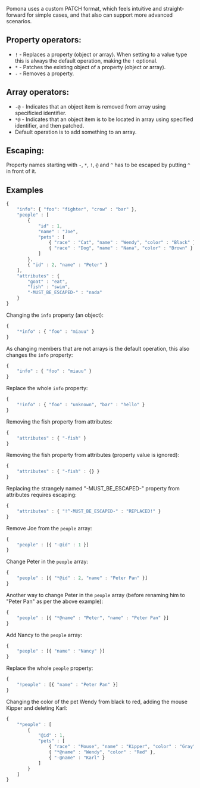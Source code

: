 <!--Title:JSON PATCH Specification-->
<!--Url:json_patch_format-->

Pomona uses a custom PATCH format, which feels intuitive and straight-forward
for simple cases, and that also can support more advanced scenarios.

## Property operators:

* `!` - Replaces a property (object or array). When setting to a value type this is always the default operation, making the `!` optional.
* `*` - Patches the existing object of a property (object or array).
* `-` - Removes a property.

## Array operators:

* `-@` - Indicates that an object item is removed from array using specificied identifier.
* `*@` - Indicates that an object item is to be located in array using specified identifier, and then patched.
* Default operation is to add something to an array.

## Escaping:

Property names starting with `-`, `*`, `!`, `@` and `^` has to be escaped by putting `^` in front of it.

## Examples

```javascript
{
    "info": { "foo": "fighter", "crow" : "bar" },
    "people" : [
        {
            "id" : 1,
            "name" : "Joe",
            "pets" : [
                { "race" : "Cat", "name" : "Wendy", "color" : "Black" },
                { "race" : "Dog", "name" : "Nana", "color" : "Brown" }
            ]
        },
        { "id" : 2, "name" : "Peter" }
    ],
    "attributes" : {
        "goat" : "eat",
        "fish" : "swim",
        "-MUST_BE_ESCAPED-" : "nada"
    }
}
```

Changing the `info` property (an object):

```javascript
{
    "*info" : { "foo" : "miauu" }
}
```

As changing members that are not arrays is the default operation, this also changes the `info` property:

```javascript
{
    "info" : { "foo" : "miauu" }
}
```

Replace the whole `info` property:

```javascript
{
    "!info" : { "foo" : "unknown", "bar" : "hello" }
}
```

Removing the fish property from attributes:
```javascript
{
    "attributes" : { "-fish" }
}
```

Removing the fish property from attributes (property value is ignored):
```javascript
{
    "attributes" : { "-fish" : {} }
}
```

Replacing the strangely named "-MUST_BE_ESCAPED-" property from attributes requires escaping:
```javascript
{
    "attributes" : { "!^-MUST_BE_ESCAPED-" : "REPLACED!" }
}
```

Remove Joe from the `people` array:
```javascript
{
    "people" : [{ "-@id" : 1 }]
}
```

Change Peter in the `people` array:
```javascript
{
    "people" : [{ "*@id" : 2, "name" : "Peter Pan" }]
}
```

Another way to change Peter in the `people` array (before renaming him to "Peter Pan" as per the above example):
```javascript
{
    "people" : [{ "*@name" : "Peter", "name" : "Peter Pan" }]
}
```

Add Nancy to the `people` array:
```javascript
{
    "people" : [{ "name" : "Nancy" }]
}
```

Replace the whole `people` property:
```javascript
{
    "!people" : [{ "name" : "Peter Pan" }]
}
```

Changing the color of the pet Wendy from black to red, adding the mouse Kipper and deleting Karl:
```javascript
{
    "*people" : [
        {
            "@id" : 1,
            "pets" : [
                { "race" : "Mouse", "name" : "Kipper", "color" : "Gray" },
                { "*@name" : "Wendy", "color" : "Red" },
                { "-@name" : "Karl" }
            ]
        }
    ]
}
```
